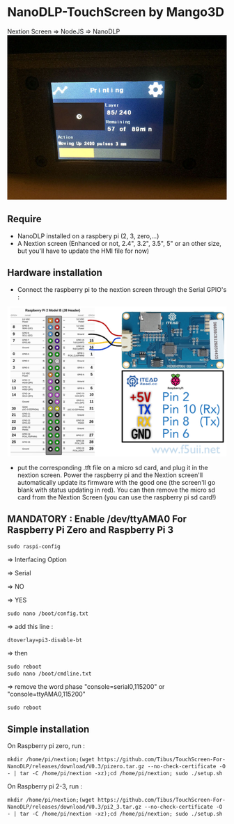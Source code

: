 # NanoDLP-TouchScreen by Mango3D
Nextion Screen => NodeJS => NanoDLP
![photo.jpg](photo.jpg)

## Require 

- NanoDLP installed on a raspbery pi (2, 3, zero,...)
- A Nextion screen (Enhanced or not, 2.4", 3.2", 3.5", 5" or an other size, but you'll have to update the HMI file for now)


## Hardware installation
- Connect the raspberry pi to the nextion screen through the Serial GPIO's : 

![hardware.jpg](hardware.jpg)

- put the corresponding .tft file on a micro sd card, and plug it in the nextion screen. Power the raspberry pi and the Nextion screen'll automatically update its firmware with the good one (the screen'll go blank with status updating in red). You can then remove the micro sd card from the Nextion Screen (you can use the raspberry pi sd card!)

## MANDATORY : Enable /dev/ttyAMA0 For Raspberry Pi Zero and Raspberry Pi 3
	sudo raspi-config

=> Interfacing Option

=> Serial
  
=> NO
  
=> YES

	sudo nano /boot/config.txt
  
=> add this line : 
   
    dtoverlay=pi3-disable-bt

=> then

	sudo reboot
	sudo nano /boot/cmdline.txt
  
=> remove the word phase "console=serial0,115200" or "console=ttyAMA0,115200"

	sudo reboot


## Simple installation

On Raspberry pi zero, run : 

	mkdir /home/pi/nextion;(wget https://github.com/Tibus/TouchScreen-For-NanoDLP/releases/download/V0.3/pizero.tar.gz --no-check-certificate -O - | tar -C /home/pi/nextion -xz);cd /home/pi/nextion; sudo ./setup.sh

On Raspberry pi 2-3, run : 

	mkdir /home/pi/nextion;(wget https://github.com/Tibus/TouchScreen-For-NanoDLP/releases/download/V0.3/pi2_3.tar.gz --no-check-certificate -O - | tar -C /home/pi/nextion -xz);cd /home/pi/nextion; sudo ./setup.sh

